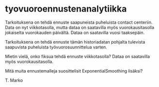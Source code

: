 # tyovuoroennustenanalytiikka

Tarkoituksena on tehdä ennuste saapuneista puheluista contact centeriin. Data on nyt viikkotasolla, mutta dataa on saatavilla myös vuorokausitasolla jokaiselta vuorokauden päivältä. Dataa on saatavilla vuosi taaksepäin.

Tarkoituksena on tehdä ennuste tämän historiadatan pohjalta tulevista saapuvista puheluista työvuorosuunnittelua varten.

Mietin vielä, onko fiksua tehdä ennuste viikkotasolla? Dataa on saatavilla myös vuorokausitasolla.

Mitä muita ennustemalleja suosittelisit ExponentialSmoothing lisäksi?

T. Marko
